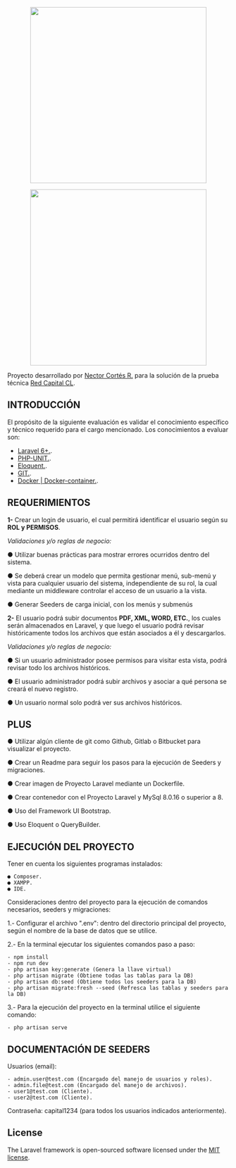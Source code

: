 <p align="center"><a href="https://laravel.com" target="_blank"><img src="https://raw.githubusercontent.com/laravel/art/master/logo-lockup/5%20SVG/2%20CMYK/1%20Full%20Color/laravel-logolockup-cmyk-red.svg" width="400"></a></p>

<p align="center"><a href="https://redcapital.cl" target="_blank"><img src="https://www.paymentmedia.com/gallery/59b6ecdbce3a4red_capita_dfgfgf_623.jpg" width="400"></a></p>

Proyecto desarrollado por [Nector Cortés R.](https://github.com/nector95/) para la solución de la prueba técnica [Red Capital CL](https://redcapital.cl).

## INTRODUCCIÓN

El propósito de la siguiente evaluación es validar el conocimiento específico y técnico
requerido para el cargo mencionado. Los conocimientos a evaluar son:    

- [Laravel 6+.](https://laravel.com).
- [PHP-UNIT.](https://www.php.net).
- [Eloquent.](https://laravel.com/docs/8.x/eloquent).
- [GIT.](https://github.com).
- [Docker | Docker-container.](https://www.docker.com).


## REQUERIMIENTOS

**1-** Crear un login de usuario, el cual permitirá identificar el usuario según su **ROL y PERMISOS**.


*Validaciones y/o reglas de negocio:*

  ● Utilizar buenas prácticas para mostrar errores ocurridos dentro del sistema.

  ● Se deberá crear un modelo que permita gestionar menú, sub-menú y vista para cualquier usuario del sistema, independiente de su rol, la cual mediante un middleware controlar el acceso de un usuario a la vista.

  ● Generar Seeders de carga inicial, con los menús y submenús

**2-** El usuario podrá subir documentos **PDF, XML, WORD, ETC.**, los cuales serán almacenados en Laravel, y que luego el usuario podrá revisar históricamente todos los archivos que están asociados a él y descargarlos.



*Validaciones y/o reglas de negocio:*

  ● Si un usuario administrador posee permisos para visitar esta vista, podrá revisar todo los archivos históricos.

  ● El usuario administrador podrá subir archivos y asociar a qué persona se creará el nuevo registro.

  ● Un usuario normal solo podrá ver sus archivos históricos.


## PLUS

  ● Utilizar algún cliente de git como Github, Gitlab o Bitbucket para visualizar el
proyecto.

  ● Crear un Readme para seguir los pasos para la ejecución de Seeders y migraciones.

  ● Crear imagen de Proyecto Laravel mediante un Dockerfile.

  ● Crear contenedor con el Proyecto Laravel y MySql 8.0.16 o superior a 8.

  ● Uso del Framework UI Bootstrap.

  ● Uso Eloquent o QueryBuilder.
  
  
## EJECUCIÓN DEL PROYECTO

Tener en cuenta los siguientes programas instalados:

    ● Composer.
    ● XAMPP.
    ● IDE.

Consideraciones dentro del proyecto para la ejecución de comandos necesarios, seeders y migraciones:

1.- Configurar el archivo ".env": dentro del directorio principal del proyecto, según el nombre de la base de datos que se utilice.
    
2.- En la terminal ejecutar los siguientes comandos paso a paso:
    
    - npm install
    - npm run dev
    - php artisan key:generate (Genera la llave virtual)
    - php artisan migrate (Obtiene todas las tablas para la DB)
    - php artisan db:seed (Obtiene todos los seeders para la DB)
    - php artisan migrate:fresh --seed (Refresca las tablas y seeders para la DB)

3.- Para la ejecución del proyecto en la terminal utilice el siguiente comando: 
  
    - php artisan serve


## DOCUMENTACIÓN DE SEEDERS

Usuarios (email):
 
    - admin.user@test.com (Encargado del manejo de usuarios y roles).
    - admin.file@test.com (Encargado del manejo de archivos).
    - user1@test.com (Cliente).
    - user2@test.com (Cliente).

Contraseña: capital1234 (para todos los usuarios indicados anteriormente).

## License

The Laravel framework is open-sourced software licensed under the [MIT license](https://opensource.org/licenses/MIT).

